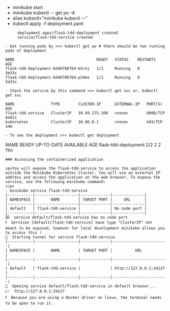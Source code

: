 
- minikube start
- minikube kubectl -- get po -A
- alias kubectl="minikube kubectl --"
- kubectl apply -f deployment.yaml
  ```
    deployment.apps/flask-tdd-deployment created
    service/flask-tdd-service created
```
- Get running pods by >>> kubectl get po # there should be two running pods of deployment
  ```
    NAME                                    READY   STATUS    RESTARTS   AGE
    flask-tdd-deployment-6d48786764-kkrnj   1/1     Running   0          5m33s
    flask-tdd-deployment-6d48786764-p54ms   1/1     Running   0          5m33s
```
- Check the service by this command >>> kubectl get svc or, kubectl get svc
  ```
    NAME                TYPE        CLUSTER-IP      EXTERNAL-IP   PORT(S)    AGE
    flask-tdd-service   ClusterIP   10.99.175.108   <none>        8000/TCP   6m42s
    kubernetes          ClusterIP   10.96.0.1       <none>        443/TCP    14m
  ```
- To see the deployment >>> kubectl get deployment
```
NAME                   READY   UP-TO-DATE   AVAILABLE   AGE
flask-tdd-deployment   2/2     2            2           11m
```
### Accessing the containerized application

<p>You will expose the flask-tdd-service to access the application outside the Minikube Kubernetes Cluster. You will use an external IP address and access the application on the web browser. To expose the service, use the following minikube command:
</p>
- minikube service flask-tdd-service
|-----------|-------------------|-------------|--------------|
| NAMESPACE |       NAME        | TARGET PORT |     URL      |
|-----------|-------------------|-------------|--------------|
| default   | flask-tdd-service |             | No node port |
|-----------|-------------------|-------------|--------------|
😿  service default/flask-tdd-service has no node port
❗  Services [default/flask-tdd-service] have type "ClusterIP" not meant to be exposed, however for local development minikube allows you to access this !
🏃  Starting tunnel for service flask-tdd-service.
|-----------|-------------------|-------------|------------------------|
| NAMESPACE |       NAME        | TARGET PORT |          URL           |
|-----------|-------------------|-------------|------------------------|
| default   | flask-tdd-service |             | http://127.0.0.1:34137 |
|-----------|-------------------|-------------|------------------------|
🎉  Opening service default/flask-tdd-service in default browser...
👉  http://127.0.0.1:34137
❗  Because you are using a Docker driver on linux, the terminal needs to be open to run it.